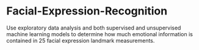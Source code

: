 # Facial-Expression-Recognition
Use exploratory data analysis and both supervised and unsupervised machine learning models to determine  how much emotional information is contained in 25 facial expression landmark measurements. 

